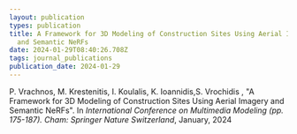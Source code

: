 ```yaml
---
layout: publication
types: publication
title: A Framework for 3D Modeling of Construction Sites Using Aerial Imagery
  and Semantic NeRFs
date: 2024-01-29T08:40:26.708Z
tags: journal_publications
publication_date: 2024-01-29
---
```

<!--StartFragment-->

P. Vrachnos, M. Krestenitis, I. Koulalis, K. Ioannidis,S. Vrochidis , "A Framework for 3D Modeling of Construction Sites Using Aerial Imagery and Semantic NeRFs". In *International Conference on Multimedia Modeling (pp. 175-187). Cham: Springer Nature Switzerland*, January, 2024

<!--EndFragment-->